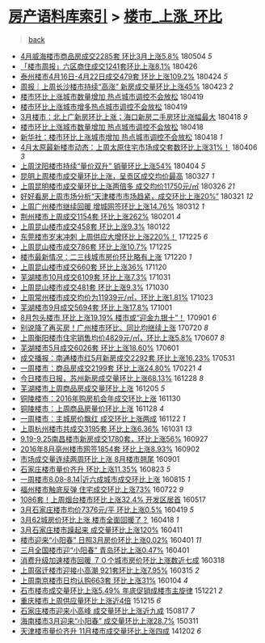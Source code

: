 [房产语料库索引](../../README.md)  > [楼市_上涨_环比](楼市_上涨_环比.md)
====
> [back](../README.md)

- [4月威海楼市商品房成交2285套 环比3月上涨5.8%](http://jkwz.applinzi.com/ittc/7099253432454218759.html#4%E6%9C%88%E5%A8%81%E6%B5%B7%E6%A5%BC%E5%B8%82%E5%95%86%E5%93%81%E6%88%BF%E6%88%90%E4%BA%A42285%E5%A5%97+%E7%8E%AF%E6%AF%943%E6%9C%88%E4%B8%8A%E6%B6%A85.8%25) 180504 *5* 
- [「楼市周报」六区商住成交1241套环比上涨8.1%](http://jkwz.applinzi.com/ittc/7096345090593391632.html#%E3%80%8C%E6%A5%BC%E5%B8%82%E5%91%A8%E6%8A%A5%E3%80%8D%E5%85%AD%E5%8C%BA%E5%95%86%E4%BD%8F%E6%88%90%E4%BA%A41241%E5%A5%97%E7%8E%AF%E6%AF%94%E4%B8%8A%E6%B6%A88.1%25) 180426  
- [泰州楼市4月16日-4月22日成交479套 环比上涨109.2%](http://jkwz.applinzi.com/ittc/7095568084993836049.html#%E6%B3%B0%E5%B7%9E%E6%A5%BC%E5%B8%824%E6%9C%8816%E6%97%A5-4%E6%9C%8822%E6%97%A5%E6%88%90%E4%BA%A4479%E5%A5%97+%E7%8E%AF%E6%AF%94%E4%B8%8A%E6%B6%A8109.2%25) 180424 *5* 
- [周报｜上周长沙楼市持续“高涨” 新房成交量环比上涨45%](http://jkwz.applinzi.com/ittc/7095207574695838731.html#%E5%91%A8%E6%8A%A5%EF%BD%9C%E4%B8%8A%E5%91%A8%E9%95%BF%E6%B2%99%E6%A5%BC%E5%B8%82%E6%8C%81%E7%BB%AD%E2%80%9C%E9%AB%98%E6%B6%A8%E2%80%9D+%E6%96%B0%E6%88%BF%E6%88%90%E4%BA%A4%E9%87%8F%E7%8E%AF%E6%AF%94%E4%B8%8A%E6%B6%A845%25) 180423 *2* 
- [楼市环比上涨城市数量增加 热点城市调控不会放松](http://jkwz.applinzi.com/ittc/7093615281941513233.html#%E6%A5%BC%E5%B8%82%E7%8E%AF%E6%AF%94%E4%B8%8A%E6%B6%A8%E5%9F%8E%E5%B8%82%E6%95%B0%E9%87%8F%E5%A2%9E%E5%8A%A0+%E7%83%AD%E7%82%B9%E5%9F%8E%E5%B8%82%E8%B0%83%E6%8E%A7%E4%B8%8D%E4%BC%9A%E6%94%BE%E6%9D%BE) 180419  
- [楼市环比上涨城市增多热点城市调控不会放松](http://jkwz.applinzi.com/ittc/7093608572770583568.html#%E6%A5%BC%E5%B8%82%E7%8E%AF%E6%AF%94%E4%B8%8A%E6%B6%A8%E5%9F%8E%E5%B8%82%E5%A2%9E%E5%A4%9A%E7%83%AD%E7%82%B9%E5%9F%8E%E5%B8%82%E8%B0%83%E6%8E%A7%E4%B8%8D%E4%BC%9A%E6%94%BE%E6%9D%BE) 180419  
- [3月楼市：北上广新房环比上涨；海口新房二手房环比涨幅最大](http://jkwz.applinzi.com/ittc/7093443453759521798.html#3%E6%9C%88%E6%A5%BC%E5%B8%82%EF%BC%9A%E5%8C%97%E4%B8%8A%E5%B9%BF%E6%96%B0%E6%88%BF%E7%8E%AF%E6%AF%94%E4%B8%8A%E6%B6%A8%EF%BC%9B%E6%B5%B7%E5%8F%A3%E6%96%B0%E6%88%BF%E4%BA%8C%E6%89%8B%E6%88%BF%E7%8E%AF%E6%AF%94%E6%B6%A8%E5%B9%85%E6%9C%80%E5%A4%A7) 180418 *9* 
- [楼市环比上涨城市数量增加 热点城市调控不会放松](http://jkwz.applinzi.com/ittc/7093424727051994123.html#%E6%A5%BC%E5%B8%82%E7%8E%AF%E6%AF%94%E4%B8%8A%E6%B6%A8%E5%9F%8E%E5%B8%82%E6%95%B0%E9%87%8F%E5%A2%9E%E5%8A%A0+%E7%83%AD%E7%82%B9%E5%9F%8E%E5%B8%82%E8%B0%83%E6%8E%A7%E4%B8%8D%E4%BC%9A%E6%94%BE%E6%9D%BE) 180418  
- [新华社：楼市环比上涨城市增加 热点城市调控不会放松](http://jkwz.applinzi.com/ittc/7093404642555986951.html#%E6%96%B0%E5%8D%8E%E7%A4%BE%EF%BC%9A%E6%A5%BC%E5%B8%82%E7%8E%AF%E6%AF%94%E4%B8%8A%E6%B6%A8%E5%9F%8E%E5%B8%82%E5%A2%9E%E5%8A%A0+%E7%83%AD%E7%82%B9%E5%9F%8E%E5%B8%82%E8%B0%83%E6%8E%A7%E4%B8%8D%E4%BC%9A%E6%94%BE%E6%9D%BE) 180418 *1* 
- [4月太原最新楼市动态：上周太原住宅市场成交套数环比上涨31%！](http://jkwz.applinzi.com/ittc/7088904106062382096.html#4%E6%9C%88%E5%A4%AA%E5%8E%9F%E6%9C%80%E6%96%B0%E6%A5%BC%E5%B8%82%E5%8A%A8%E6%80%81%EF%BC%9A%E4%B8%8A%E5%91%A8%E5%A4%AA%E5%8E%9F%E4%BD%8F%E5%AE%85%E5%B8%82%E5%9C%BA%E6%88%90%E4%BA%A4%E5%A5%97%E6%95%B0%E7%8E%AF%E6%AF%94%E4%B8%8A%E6%B6%A831%25%EF%BC%81) 180406 *3* 
- [上周沈阳楼市持续“量价双升” 销量环比上涨54%](http://jkwz.applinzi.com/ittc/7088085244681126923.html#%E4%B8%8A%E5%91%A8%E6%B2%88%E9%98%B3%E6%A5%BC%E5%B8%82%E6%8C%81%E7%BB%AD%E2%80%9C%E9%87%8F%E4%BB%B7%E5%8F%8C%E5%8D%87%E2%80%9D+%E9%94%80%E9%87%8F%E7%8E%AF%E6%AF%94%E4%B8%8A%E6%B6%A854%25) 180404 *5* 
- [昆明上周楼市成交量环比上涨，呈贡区成交均价最高](http://jkwz.applinzi.com/ittc/7085065747296683024.html#%E6%98%86%E6%98%8E%E4%B8%8A%E5%91%A8%E6%A5%BC%E5%B8%82%E6%88%90%E4%BA%A4%E9%87%8F%E7%8E%AF%E6%AF%94%E4%B8%8A%E6%B6%A8%EF%BC%8C%E5%91%88%E8%B4%A1%E5%8C%BA%E6%88%90%E4%BA%A4%E5%9D%87%E4%BB%B7%E6%9C%80%E9%AB%98) 180327 *1* 
- [上周昆明楼市成交量环比上涨两倍多 成交均价11750元/㎡](http://jkwz.applinzi.com/ittc/7084830808722637841.html#%E4%B8%8A%E5%91%A8%E6%98%86%E6%98%8E%E6%A5%BC%E5%B8%82%E6%88%90%E4%BA%A4%E9%87%8F%E7%8E%AF%E6%AF%94%E4%B8%8A%E6%B6%A8%E4%B8%A4%E5%80%8D%E5%A4%9A+%E6%88%90%E4%BA%A4%E5%9D%87%E4%BB%B711750%E5%85%83%2F%E3%8E%A1) 180326 *21* 
- [好好看房上周市场分析“天津楼市市场趋紧，成交环比上涨20%”](http://jkwz.applinzi.com/ittc/7082849556524172294.html#%E5%A5%BD%E5%A5%BD%E7%9C%8B%E6%88%BF%E4%B8%8A%E5%91%A8%E5%B8%82%E5%9C%BA%E5%88%86%E6%9E%90%E2%80%9C%E5%A4%A9%E6%B4%A5%E6%A5%BC%E5%B8%82%E5%B8%82%E5%9C%BA%E8%B6%8B%E7%B4%A7%EF%BC%8C%E6%88%90%E4%BA%A4%E7%8E%AF%E6%AF%94%E4%B8%8A%E6%B6%A820%25%E2%80%9D) 180321 *12* 
- [上周广州楼市继续回暖 增城网签环比上涨14.76%](http://jkwz.applinzi.com/ittc/7079705616627270667.html#%E4%B8%8A%E5%91%A8%E5%B9%BF%E5%B7%9E%E6%A5%BC%E5%B8%82%E7%BB%A7%E7%BB%AD%E5%9B%9E%E6%9A%96+%E5%A2%9E%E5%9F%8E%E7%BD%91%E7%AD%BE%E7%8E%AF%E6%AF%94%E4%B8%8A%E6%B6%A814.76%25) 180312 *1* 
- [荆州楼市上周成交1154套 环比上涨262%](http://jkwz.applinzi.com/ittc/7065129281003209735.html#%E8%8D%86%E5%B7%9E%E6%A5%BC%E5%B8%82%E4%B8%8A%E5%91%A8%E6%88%90%E4%BA%A41154%E5%A5%97+%E7%8E%AF%E6%AF%94%E4%B8%8A%E6%B6%A8262%25) 180201 *4* 
- [上周昆山楼市成交458套 环比上涨9.3%](http://jkwz.applinzi.com/ittc/7061360912621896711.html#%E4%B8%8A%E5%91%A8%E6%98%86%E5%B1%B1%E6%A5%BC%E5%B8%82%E6%88%90%E4%BA%A4458%E5%A5%97+%E7%8E%AF%E6%AF%94%E4%B8%8A%E6%B6%A89.3%25) 180122  
- [东莞楼市岁末冲刺 上周供应大增环比上涨220%！](http://jkwz.applinzi.com/ittc/7051073604463100945.html#%E4%B8%9C%E8%8E%9E%E6%A5%BC%E5%B8%82%E5%B2%81%E6%9C%AB%E5%86%B2%E5%88%BA+%E4%B8%8A%E5%91%A8%E4%BE%9B%E5%BA%94%E5%A4%A7%E5%A2%9E%E7%8E%AF%E6%AF%94%E4%B8%8A%E6%B6%A8220%25%EF%BC%81) 171225 *6* 
- [上周昆山楼市成交786套 环比上涨10.7%](http://jkwz.applinzi.com/ittc/7050962799176451088.html#%E4%B8%8A%E5%91%A8%E6%98%86%E5%B1%B1%E6%A5%BC%E5%B8%82%E6%88%90%E4%BA%A4786%E5%A5%97+%E7%8E%AF%E6%AF%94%E4%B8%8A%E6%B6%A810.7%25) 171225  
- [楼市最新情况：二三线城市房价环比略有上涨](http://jkwz.applinzi.com/ittc/7049219649156154385.html#%E6%A5%BC%E5%B8%82%E6%9C%80%E6%96%B0%E6%83%85%E5%86%B5%EF%BC%9A%E4%BA%8C%E4%B8%89%E7%BA%BF%E5%9F%8E%E5%B8%82%E6%88%BF%E4%BB%B7%E7%8E%AF%E6%AF%94%E7%95%A5%E6%9C%89%E4%B8%8A%E6%B6%A8) 171220 *1* 
- [上周昆山楼市成交660套 环比上涨36%](http://jkwz.applinzi.com/ittc/7037972985036669969.html#%E4%B8%8A%E5%91%A8%E6%98%86%E5%B1%B1%E6%A5%BC%E5%B8%82%E6%88%90%E4%BA%A4660%E5%A5%97+%E7%8E%AF%E6%AF%94%E4%B8%8A%E6%B6%A836%25) 171120  
- [芜湖楼市10月成交6109套 环比上涨7.3%](http://jkwz.applinzi.com/ittc/7030674629528650768.html#%E8%8A%9C%E6%B9%96%E6%A5%BC%E5%B8%8210%E6%9C%88%E6%88%90%E4%BA%A46109%E5%A5%97+%E7%8E%AF%E6%AF%94%E4%B8%8A%E6%B6%A87.3%25) 171031  
- [上周昆山楼市成交481套 环比上涨9.3%](http://jkwz.applinzi.com/ittc/7030240235496145937.html#%E4%B8%8A%E5%91%A8%E6%98%86%E5%B1%B1%E6%A5%BC%E5%B8%82%E6%88%90%E4%BA%A4481%E5%A5%97+%E7%8E%AF%E6%AF%94%E4%B8%8A%E6%B6%A89.3%25) 171030  
- [上周常州楼市成交均价为11939元/㎡，环比上涨1.81%](http://jkwz.applinzi.com/ittc/7027685153097384976.html#%E4%B8%8A%E5%91%A8%E5%B8%B8%E5%B7%9E%E6%A5%BC%E5%B8%82%E6%88%90%E4%BA%A4%E5%9D%87%E4%BB%B7%E4%B8%BA11939%E5%85%83%2F%E3%8E%A1%EF%BC%8C%E7%8E%AF%E6%AF%94%E4%B8%8A%E6%B6%A81.81%25) 171023  
- [芜湖楼市9月成交5694套 环比上涨17.8%](http://jkwz.applinzi.com/ittc/7019361172250428433.html#%E8%8A%9C%E6%B9%96%E6%A5%BC%E5%B8%829%E6%9C%88%E6%88%90%E4%BA%A45694%E5%A5%97+%E7%8E%AF%E6%AF%94%E4%B8%8A%E6%B6%A817.8%25) 171001  
- [8月包头楼市 环比上涨19.19% 楼市或“迎金九银十”！](http://jkwz.applinzi.com/ittc/7008373331450135568.html#8%E6%9C%88%E5%8C%85%E5%A4%B4%E6%A5%BC%E5%B8%82+%E7%8E%AF%E6%AF%94%E4%B8%8A%E6%B6%A819.19%25+%E6%A5%BC%E5%B8%82%E6%88%96%E2%80%9C%E8%BF%8E%E9%87%91%E4%B9%9D%E9%93%B6%E5%8D%81%E2%80%9D%EF%BC%81) 170901 *6* 
- [别说降了再买房！广州楼市环比、同比均继续上涨](http://jkwz.applinzi.com/ittc/6992281809873011728.html#%E5%88%AB%E8%AF%B4%E9%99%8D%E4%BA%86%E5%86%8D%E4%B9%B0%E6%88%BF%EF%BC%81%E5%B9%BF%E5%B7%9E%E6%A5%BC%E5%B8%82%E7%8E%AF%E6%AF%94%E3%80%81%E5%90%8C%E6%AF%94%E5%9D%87%E7%BB%A7%E7%BB%AD%E4%B8%8A%E6%B6%A8) 170720 *8* 
- [上周衡阳楼市住宅销售均价4829元/㎡，环比上涨5.8%](http://jkwz.applinzi.com/ittc/6976339498303489029.html#%E4%B8%8A%E5%91%A8%E8%A1%A1%E9%98%B3%E6%A5%BC%E5%B8%82%E4%BD%8F%E5%AE%85%E9%94%80%E5%94%AE%E5%9D%87%E4%BB%B74829%E5%85%83%2F%E3%8E%A1%EF%BC%8C%E7%8E%AF%E6%AF%94%E4%B8%8A%E6%B6%A85.8%25) 170607 *8* 
- [芜湖楼市5月成交6026套 环比上涨18.60%](http://jkwz.applinzi.com/ittc/6974214360724407301.html#%E8%8A%9C%E6%B9%96%E6%A5%BC%E5%B8%825%E6%9C%88%E6%88%90%E4%BA%A46026%E5%A5%97+%E7%8E%AF%E6%AF%94%E4%B8%8A%E6%B6%A818.60%25) 170601  
- [成交播报：南通楼市红5月新房成交2292套 环比上涨16.23%](http://jkwz.applinzi.com/ittc/6973891292932080644.html#%E6%88%90%E4%BA%A4%E6%92%AD%E6%8A%A5%EF%BC%9A%E5%8D%97%E9%80%9A%E6%A5%BC%E5%B8%82%E7%BA%A25%E6%9C%88%E6%96%B0%E6%88%BF%E6%88%90%E4%BA%A42292%E5%A5%97+%E7%8E%AF%E6%AF%94%E4%B8%8A%E6%B6%A816.23%25) 170531  
- [一周楼市：商品房成交2199套 环比上涨24.80%](http://jkwz.applinzi.com/ittc/6937038361289294853.html#%E4%B8%80%E5%91%A8%E6%A5%BC%E5%B8%82%EF%BC%9A%E5%95%86%E5%93%81%E6%88%BF%E6%88%90%E4%BA%A42199%E5%A5%97+%E7%8E%AF%E6%AF%94%E4%B8%8A%E6%B6%A824.80%25) 170221 *4* 
- [今日楼市日报，苏州新房成交量环比上涨68.13%](http://jkwz.applinzi.com/ittc/6916741467837301764.html#%E4%BB%8A%E6%97%A5%E6%A5%BC%E5%B8%82%E6%97%A5%E6%8A%A5%EF%BC%8C%E8%8B%8F%E5%B7%9E%E6%96%B0%E6%88%BF%E6%88%90%E4%BA%A4%E9%87%8F%E7%8E%AF%E6%AF%94%E4%B8%8A%E6%B6%A868.13%25) 161228 *8* 
- [芜湖楼市上周商品房成交量环比上涨](http://jkwz.applinzi.com/ittc/6908189877723464709.html#%E8%8A%9C%E6%B9%96%E6%A5%BC%E5%B8%82%E4%B8%8A%E5%91%A8%E5%95%86%E5%93%81%E6%88%BF%E6%88%90%E4%BA%A4%E9%87%8F%E7%8E%AF%E6%AF%94%E4%B8%8A%E6%B6%A8) 161205 *5* 
- [铜陵楼市：2016年购房机会年成交环比上涨](http://jkwz.applinzi.com/ittc/6906335837649634308.html#%E9%93%9C%E9%99%B5%E6%A5%BC%E5%B8%82%EF%BC%9A2016%E5%B9%B4%E8%B4%AD%E6%88%BF%E6%9C%BA%E4%BC%9A%E5%B9%B4%E6%88%90%E4%BA%A4%E7%8E%AF%E6%AF%94%E4%B8%8A%E6%B6%A8) 161130  
- [铜陵楼市：上周商品房量价环比上涨](http://jkwz.applinzi.com/ittc/6905567972264772613.html#%E9%93%9C%E9%99%B5%E6%A5%BC%E5%B8%82%EF%BC%9A%E4%B8%8A%E5%91%A8%E5%95%86%E5%93%81%E6%88%BF%E9%87%8F%E4%BB%B7%E7%8E%AF%E6%AF%94%E4%B8%8A%E6%B6%A8) 161128 *4* 
- [一周楼市：主城房价飘红 成交环比上涨两成](http://jkwz.applinzi.com/ittc/6903264975140684805.html#%E4%B8%80%E5%91%A8%E6%A5%BC%E5%B8%82%EF%BC%9A%E4%B8%BB%E5%9F%8E%E6%88%BF%E4%BB%B7%E9%A3%98%E7%BA%A2+%E6%88%90%E4%BA%A4%E7%8E%AF%E6%AF%94%E4%B8%8A%E6%B6%A8%E4%B8%A4%E6%88%90) 161122 *1* 
- [上周杭州楼市共成交3195套 环比上涨6.36%](http://jkwz.applinzi.com/ittc/6895212471517709316.html#%E4%B8%8A%E5%91%A8%E6%9D%AD%E5%B7%9E%E6%A5%BC%E5%B8%82%E5%85%B1%E6%88%90%E4%BA%A43195%E5%A5%97+%E7%8E%AF%E6%AF%94%E4%B8%8A%E6%B6%A86.36%25) 161031 *13* 
- [9.19-9.25南昌楼市新房成交1780套，环比上涨56%](http://jkwz.applinzi.com/ittc/6882478534102090756.html#9.19-9.25%E5%8D%97%E6%98%8C%E6%A5%BC%E5%B8%82%E6%96%B0%E6%88%BF%E6%88%90%E4%BA%A41780%E5%A5%97%EF%BC%8C%E7%8E%AF%E6%AF%94%E4%B8%8A%E6%B6%A856%25) 160927  
- [2016年8月亳州楼市网签1854套 环比上涨8.93%](http://jkwz.applinzi.com/ittc/6873295537364796420.html#2016%E5%B9%B48%E6%9C%88%E4%BA%B3%E5%B7%9E%E6%A5%BC%E5%B8%82%E7%BD%91%E7%AD%BE1854%E5%A5%97+%E7%8E%AF%E6%AF%94%E4%B8%8A%E6%B6%A88.93%25) 160902  
- [市场成交量连续两周环比上涨 8月楼市翘尾](http://jkwz.applinzi.com/ittc/6872699702700672004.html#%E5%B8%82%E5%9C%BA%E6%88%90%E4%BA%A4%E9%87%8F%E8%BF%9E%E7%BB%AD%E4%B8%A4%E5%91%A8%E7%8E%AF%E6%AF%94%E4%B8%8A%E6%B6%A8+8%E6%9C%88%E6%A5%BC%E5%B8%82%E7%BF%98%E5%B0%BE) 160901  
- [石家庄楼市量价齐升 环比上涨11.35%](http://jkwz.applinzi.com/ittc/6869566699371758596.html#%E7%9F%B3%E5%AE%B6%E5%BA%84%E6%A5%BC%E5%B8%82%E9%87%8F%E4%BB%B7%E9%BD%90%E5%8D%87+%E7%8E%AF%E6%AF%94%E4%B8%8A%E6%B6%A811.35%25) 160823 *5* 
- [一周楼市8.08-8.14|近六成城市成交环比上涨](http://jkwz.applinzi.com/ittc/6866650819193209860.html#%E4%B8%80%E5%91%A8%E6%A5%BC%E5%B8%828.08-8.14%7C%E8%BF%91%E5%85%AD%E6%88%90%E5%9F%8E%E5%B8%82%E6%88%90%E4%BA%A4%E7%8E%AF%E6%AF%94%E4%B8%8A%E6%B6%A8) 160815 *1* 
- [福州楼市触底反弹 住宅成交环比上涨73%](http://jkwz.applinzi.com/ittc/6857685106772411396.html#%E7%A6%8F%E5%B7%9E%E6%A5%BC%E5%B8%82%E8%A7%A6%E5%BA%95%E5%8F%8D%E5%BC%B9+%E4%BD%8F%E5%AE%85%E6%88%90%E4%BA%A4%E7%8E%AF%E6%AF%94%E4%B8%8A%E6%B6%A873%25) 160722 *9* 
- [1086套！上周烟台楼市环比上涨32.4% 开发区居首](http://jkwz.applinzi.com/ittc/6833250998902326277.html#1086%E5%A5%97%EF%BC%81%E4%B8%8A%E5%91%A8%E7%83%9F%E5%8F%B0%E6%A5%BC%E5%B8%82%E7%8E%AF%E6%AF%94%E4%B8%8A%E6%B6%A832.4%25+%E5%BC%80%E5%8F%91%E5%8C%BA%E5%B1%85%E9%A6%96) 160517  
- [3月石家庄楼市均价7376元/平 环比上涨0.5%](http://jkwz.applinzi.com/ittc/6822463963090387972.html#3%E6%9C%88%E7%9F%B3%E5%AE%B6%E5%BA%84%E6%A5%BC%E5%B8%82%E5%9D%87%E4%BB%B77376%E5%85%83%2F%E5%B9%B3+%E7%8E%AF%E6%AF%94%E4%B8%8A%E6%B6%A80.5%25) 160419 *5* 
- [3月62城房价环比上涨  楼市全面回暖了？](http://jkwz.applinzi.com/ittc/6822513204571669509.html#3%E6%9C%8862%E5%9F%8E%E6%88%BF%E4%BB%B7%E7%8E%AF%E6%AF%94%E4%B8%8A%E6%B6%A8++%E6%A5%BC%E5%B8%82%E5%85%A8%E9%9D%A2%E5%9B%9E%E6%9A%96%E4%BA%86%EF%BC%9F) 160418 *1* 
- [3月石家庄楼市躁起来 成交量环比上涨120%](http://jkwz.applinzi.com/ittc/6819141354512712709.html#3%E6%9C%88%E7%9F%B3%E5%AE%B6%E5%BA%84%E6%A5%BC%E5%B8%82%E8%BA%81%E8%B5%B7%E6%9D%A5+%E6%88%90%E4%BA%A4%E9%87%8F%E7%8E%AF%E6%AF%94%E4%B8%8A%E6%B6%A8120%25) 160411  
- [楼市迎来“小阳春” 日照3月房价环比上涨0.02%](http://jkwz.applinzi.com/ittc/6816205737545958404.html#%E6%A5%BC%E5%B8%82%E8%BF%8E%E6%9D%A5%E2%80%9C%E5%B0%8F%E9%98%B3%E6%98%A5%E2%80%9D+%E6%97%A5%E7%85%A73%E6%9C%88%E6%88%BF%E4%BB%B7%E7%8E%AF%E6%AF%94%E4%B8%8A%E6%B6%A80.02%25) 160401 *11* 
- [三月全国楼市迎“小阳春” 青岛环比上涨0.47%](http://jkwz.applinzi.com/ittc/6815999659340203012.html#%E4%B8%89%E6%9C%88%E5%85%A8%E5%9B%BD%E6%A5%BC%E5%B8%82%E8%BF%8E%E2%80%9C%E5%B0%8F%E9%98%B3%E6%98%A5%E2%80%9D+%E9%9D%92%E5%B2%9B%E7%8E%AF%E6%AF%94%E4%B8%8A%E6%B6%A80.47%25) 160401  
- [消费升级加速楼市回暖 ７０个城市房价环比上涨数近七成](http://jkwz.applinzi.com/ittc/6810982404604822532.html#%E6%B6%88%E8%B4%B9%E5%8D%87%E7%BA%A7%E5%8A%A0%E9%80%9F%E6%A5%BC%E5%B8%82%E5%9B%9E%E6%9A%96+%EF%BC%97%EF%BC%90%E4%B8%AA%E5%9F%8E%E5%B8%82%E6%88%BF%E4%BB%B7%E7%8E%AF%E6%AF%94%E4%B8%8A%E6%B6%A8%E6%95%B0%E8%BF%91%E4%B8%83%E6%88%90) 160318  
- [上周宿迁楼市迎接小高潮 921套环比上涨7.95%](http://jkwz.applinzi.com/ittc/6809760255860802564.html#%E4%B8%8A%E5%91%A8%E5%AE%BF%E8%BF%81%E6%A5%BC%E5%B8%82%E8%BF%8E%E6%8E%A5%E5%B0%8F%E9%AB%98%E6%BD%AE+921%E5%A5%97%E7%8E%AF%E6%AF%94%E4%B8%8A%E6%B6%A87.95%25) 160315 *2* 
- [上周南京楼市日均认购663套 环比上涨31%](http://jkwz.applinzi.com/ittc/6783387037038281733.html#%E4%B8%8A%E5%91%A8%E5%8D%97%E4%BA%AC%E6%A5%BC%E5%B8%82%E6%97%A5%E5%9D%87%E8%AE%A4%E8%B4%AD663%E5%A5%97+%E7%8E%AF%E6%AF%94%E4%B8%8A%E6%B6%A831%25) 160104 *4* 
- [石市楼市成交量环比上涨5.49% 年底促销成楼市主旋律](http://jkwz.applinzi.com/ittc/6778208004965139461.html#%E7%9F%B3%E5%B8%82%E6%A5%BC%E5%B8%82%E6%88%90%E4%BA%A4%E9%87%8F%E7%8E%AF%E6%AF%94%E4%B8%8A%E6%B6%A85.49%25+%E5%B9%B4%E5%BA%95%E4%BF%83%E9%94%80%E6%88%90%E6%A5%BC%E5%B8%82%E4%B8%BB%E6%97%8B%E5%BE%8B) 151221 *2* 
- [重庆楼市上周供应量环比上涨近4倍](http://jkwz.applinzi.com/ittc/6775846413196067845.html#%E9%87%8D%E5%BA%86%E6%A5%BC%E5%B8%82%E4%B8%8A%E5%91%A8%E4%BE%9B%E5%BA%94%E9%87%8F%E7%8E%AF%E6%AF%94%E4%B8%8A%E6%B6%A8%E8%BF%914%E5%80%8D) 151215 *6* 
- [石家庄楼市迎来小高峰 成交量环比上涨近九成](http://jkwz.applinzi.com/ittc/547650615726776962.html#%E7%9F%B3%E5%AE%B6%E5%BA%84%E6%A5%BC%E5%B8%82%E8%BF%8E%E6%9D%A5%E5%B0%8F%E9%AB%98%E5%B3%B0+%E6%88%90%E4%BA%A4%E9%87%8F%E7%8E%AF%E6%AF%94%E4%B8%8A%E6%B6%A8%E8%BF%91%E4%B9%9D%E6%88%90) 150817 *7* 
- [海南楼市3月迎来“小阳春” 成交量环比上涨28.7%](http://jkwz.applinzi.com/ittc/547650611396917529.html#%E6%B5%B7%E5%8D%97%E6%A5%BC%E5%B8%823%E6%9C%88%E8%BF%8E%E6%9D%A5%E2%80%9C%E5%B0%8F%E9%98%B3%E6%98%A5%E2%80%9D+%E6%88%90%E4%BA%A4%E9%87%8F%E7%8E%AF%E6%AF%94%E4%B8%8A%E6%B6%A828.7%25) 150311  
- [天津楼市量价齐升 11月楼市成交量环比上涨四成](http://jkwz.applinzi.com/ittc/547650611382227202.html#%E5%A4%A9%E6%B4%A5%E6%A5%BC%E5%B8%82%E9%87%8F%E4%BB%B7%E9%BD%90%E5%8D%87+11%E6%9C%88%E6%A5%BC%E5%B8%82%E6%88%90%E4%BA%A4%E9%87%8F%E7%8E%AF%E6%AF%94%E4%B8%8A%E6%B6%A8%E5%9B%9B%E6%88%90) 141202 *6* 
